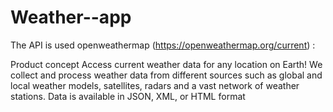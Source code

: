 # Weather--app
The API is used openweathermap (https://openweathermap.org/current) :

Product concept
Access current weather data for any location on Earth! We collect and process weather data from different sources such as global and local weather models, satellites, radars and a vast network of weather stations. Data is available in JSON, XML, or HTML format
